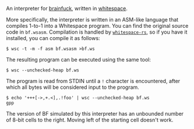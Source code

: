 An interpreter for [brainfuck](https://en.wikipedia.org/wiki/Brainfuck), written in [whitespace](https://en.wikipedia.org/wiki/Whitespace_(programming_language)).

More specifically, the interpreter is written in an ASM-like language that compiles 1-to-1 into a Whitespace program. You can find the original source code in `bf.wsasm`. Compilation is handled by [`whitespace-rs`](https://github.com/CensoredUsername/whitespace-rs), so if you have it installed, you can compile it as follows:

    $ wsc -t -m -f asm bf.wsasm >bf.ws

The resulting program can be executed using the same tool:

    $ wsc --unchecked-heap bf.ws

The program is read from STDIN until a `!` character is encountered, after which all bytes will be considered input to the program.

    $ echo '+++[->,+.<],.!foo' | wsc --unchecked-heap bf.ws
    gpp

The version of BF simulated by this interpreter has an unbounded number of 8-bit cells to the right. Moving left of the starting cell doesn't work.
